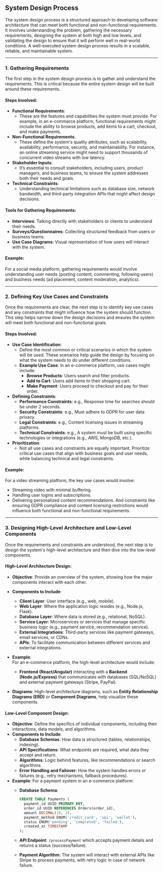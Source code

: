 ## **System Design Process**

The system design process is a structured approach to developing software architecture that can meet both functional and non-functional requirements. It involves understanding the problem, gathering the necessary requirements, designing the system at both high and low levels, and validating the design to ensure that it will perform well in real-world conditions. A well-executed system design process results in a scalable, reliable, and maintainable system.

----------

### **1. Gathering Requirements**

The first step in the system design process is to gather and understand the requirements. This is critical because the entire system design will be built around these requirements.

#### **Steps Involved**:

-   **Functional Requirements**:
    -   These are the features and capabilities the system must provide. For example, in an e-commerce platform, functional requirements might include the ability to browse products, add items to a cart, checkout, and make payments.
-   **Non-Functional Requirements**:
    -   These define the system's quality attributes, such as scalability, availability, performance, security, and maintainability. For instance, an online streaming service might need to support thousands of concurrent video streams with low latency.
-   **Stakeholder Inputs**:
    -   It’s essential to consult stakeholders, including users, product managers, and business teams, to ensure the system addresses both their needs and goals.
-   **Technical Constraints**:
    -   Understanding technical limitations such as database size, network bandwidth, and third-party integration APIs that might affect design decisions.

#### **Tools for Gathering Requirements**:

-   **Interviews**: Talking directly with stakeholders or clients to understand their needs.
-   **Surveys/Questionnaires**: Collecting structured feedback from users or business teams.
-   **Use Case Diagrams**: Visual representation of how users will interact with the system.

#### **Example**:

For a social media platform, gathering requirements would involve understanding user needs (posting content, commenting, following users) and business needs (ad placement, content moderation, analytics).

----------

### **2. Defining Key Use Cases and Constraints**

Once the requirements are clear, the next step is to identify key use cases and any constraints that might influence how the system should function. This step helps narrow down the design decisions and ensures the system will meet both functional and non-functional goals.

#### **Steps Involved**:

-   **Use Case Identification**:
    -   Define the most common or critical scenarios in which the system will be used. These scenarios help guide the design by focusing on what the system needs to do under different conditions.
    -   **Example Use Case**: In an e-commerce platform, use cases might include:
        -   **Browse Products**: Users search and filter products.
        -   **Add to Cart**: Users add items to their shopping cart.
        -   **Make Payment**: Users proceed to checkout and pay for their order.
-   **Defining Constraints**:
    -   **Performance Constraints**: e.g., Response time for searches should be under 2 seconds.
    -   **Security Constraints**: e.g., Must adhere to GDPR for user data privacy.
    -   **Legal Constraints**: e.g., Content licensing issues in streaming platforms.
    -   **Technical Constraints**: e.g., A system must be built using specific technologies or integrations (e.g., AWS, MongoDB, etc.).
-   **Prioritization**:
    -   Not all use cases and constraints are equally important. Prioritize critical use cases that align with business goals and user needs, while balancing technical and legal constraints.

#### **Example**:

For a video streaming platform, the key use cases would involve:

-   Streaming video with minimal buffering.
-   Handling user logins and subscriptions.
-   Delivering personalized content recommendations. And constraints like ensuring GDPR compliance and content licensing restrictions would influence both functional and non-functional requirements.

----------

### **3. Designing High-Level Architecture and Low-Level Components**

Once the requirements and constraints are understood, the next step is to design the system's high-level architecture and then dive into the low-level components.

#### **High-Level Architecture Design**:

-   **Objective**: Provide an overview of the system, showing how the major components interact with each other.
    
-   **Components to Include**:
    
    -   **Client Layer**: User interface (e.g., web, mobile).
    -   **Web Layer**: Where the application logic resides (e.g., Node.js, Flask).
    -   **Database Layer**: Where data is stored (e.g., relational, NoSQL).
    -   **Service Layer**: Microservices or services that manage specific business logic (e.g., payment service, recommendation service).
    -   **External Integrations**: Third-party services like payment gateways, email services, or CDNs.
    -   **APIs**: To facilitate communication between different services and external integrations.
-   **Example**:  
    For an e-commerce platform, the high-level architecture would include:
    
    -   **Frontend (React/Angular)** interacting with a **Backend (Node.js/Express)** that communicates with databases (SQL/NoSQL) and external payment gateways (Stripe, PayPal).
-   **Diagrams**: High-level architecture diagrams, such as **Entity Relationship Diagrams (ERD)** or **Component Diagrams**, help visualize these components.
    

#### **Low-Level Component Design**:

-   **Objective**: Define the specifics of individual components, including their interactions, data models, and algorithms.
-   **Components to Include**:
    -   **Database Schemas**: How data is structured (tables, relationships, indexing).
    -   **API Specifications**: What endpoints are required, what data they accept and return.
    -   **Algorithms**: Logic behind features, like recommendations or search algorithms.
    -   **Error Handling and Failover**: How the system handles errors or failures (e.g., retry mechanisms, fallback procedures).
-   **Example**: For a payment system in an e-commerce platform:
    -   **Database Schema**:
        
        ```sql
        CREATE TABLE Payments (
          payment_id UUID PRIMARY KEY,
          order_id UUID REFERENCES Orders(order_id),
          amount DECIMAL(10, 2),
          payment_method ENUM('credit_card', 'upi', 'wallet'),
          status ENUM('pending', 'completed', 'failed'),
          created_at TIMESTAMP
        );
        
    -   **API Endpoint**: `/processPayment` which accepts payment details and returns a status (success/failure).
    -   **Payment Algorithm**: The system will interact with external APIs like Stripe to process payments, with retry logic in case of network failure.